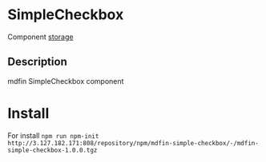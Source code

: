 # SimpleCheckbox

Component [storage](http://3.127.182.171:808/#browse/welcome)

## Description

mdfin SimpleCheckbox component

# Install

For install `npm run npm-init http://3.127.182.171:808/repository/npm/mdfin-simple-checkbox/-/mdfin-simple-checkbox-1.0.0.tgz`
